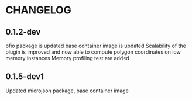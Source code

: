 # CHANGELOG

## 0.1.2-dev

bfio package is updated
base container image is updated
Scalability of the plugin is improved and now able to compute polygon coordinates on low memory instances
Memory profiling test are added

## 0.1.5-dev1
Updated microjson package, base container image
